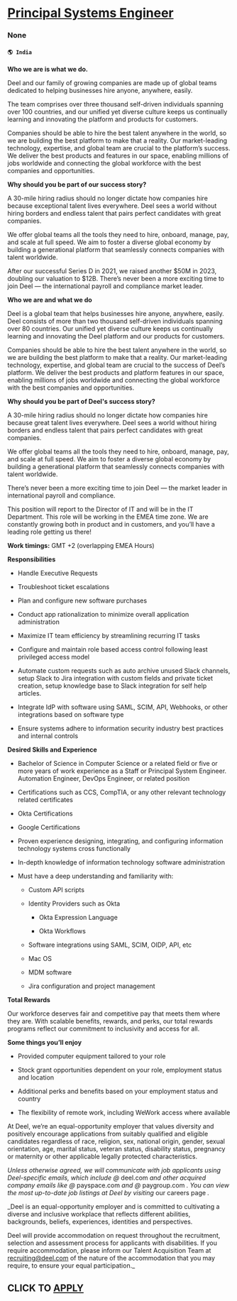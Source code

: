 # [Principal Systems Engineer](https://www.remotewlb.com/apply/principal-systems-engineer-132636)  
### None  
#### `🌎 India`  

**Who we are is what we do.**

Deel and our family of growing companies are made up of global teams dedicated to helping businesses hire anyone, anywhere, easily.

The team comprises over three thousand self-driven individuals spanning over 100 countries, and our unified yet diverse culture keeps us continually learning and innovating the platform and products for customers.

Companies should be able to hire the best talent anywhere in the world, so we are building the best platform to make that a reality. Our market-leading technology, expertise, and global team are crucial to the platform’s success. We deliver the best products and features in our space, enabling millions of jobs worldwide and connecting the global workforce with the best companies and opportunities.

 **Why should you be part of our success story?**

A 30-mile hiring radius should no longer dictate how companies hire because exceptional talent lives everywhere. Deel sees a world without hiring borders and endless talent that pairs perfect candidates with great companies.

We offer global teams all the tools they need to hire, onboard, manage, pay, and scale at full speed. We aim to foster a diverse global economy by building a generational platform that seamlessly connects companies with talent worldwide.

After our successful Series D in 2021, we raised another $50M in 2023, doubling our valuation to $12B. There’s never been a more exciting time to join Deel — the international payroll and compliance market leader.

 **Who we are and what we do**

Deel is a global team that helps businesses hire anyone, anywhere, easily. Deel consists of more than two thousand self-driven individuals spanning over 80 countries. Our unified yet diverse culture keeps us continually learning and innovating the Deel platform and our products for customers.

Companies should be able to hire the best talent anywhere in the world, so we are building the best platform to make that a reality. Our market-leading technology, expertise, and global team are crucial to the success of Deel’s platform. We deliver the best products and platform features in our space, enabling millions of jobs worldwide and connecting the global workforce with the best companies and opportunities.

 **Why should you be part of Deel's success story?**

A 30-mile hiring radius should no longer dictate how companies hire because great talent lives everywhere. Deel sees a world without hiring borders and endless talent that pairs perfect candidates with great companies.

We offer global teams all the tools they need to hire, onboard, manage, pay, and scale at full speed. We aim to foster a diverse global economy by building a generational platform that seamlessly connects companies with talent worldwide.

There’s never been a more exciting time to join Deel — the market leader in international payroll and compliance.  

This position will report to the Director of IT and will be in the IT Department. This role will be working in the EMEA time zone. We are constantly growing both in product and in customers, and you’ll have a leading role getting us there!

 **Work timings:** GMT +2 (overlapping EMEA Hours)  

 **Responsibilities**

  * Handle Executive Requests 

  * Troubleshoot ticket escalations

  * Plan and configure new software purchases 

  * Conduct app rationalization to minimize overall application administration

  * Maximize IT team efficiency by streamlining recurring IT tasks

  * Configure and maintain role based access control following least privileged access model 

  * Automate custom requests such as auto archive unused Slack channels, setup Slack to Jira integration with custom fields and private ticket creation, setup knowledge base to Slack integration for self help articles. 

  * Integrate IdP with software using SAML, SCIM, API, Webhooks, or other integrations based on software type

  * Ensure systems adhere to information security industry best practices and internal controls   

**Desired Skills and Experience**

  * Bachelor of Science in Computer Science or a related field or five or more years of work experience as a Staff or Principal System Engineer. Automation Engineer, DevOps Engineer, or related position

  * Certifications such as CCS, CompTIA, or any other relevant technology related certificates 

  * Okta Certifications 

  * Google Certifications

  * Proven experience designing, integrating, and configuring information technology systems cross functionally

  * In-depth knowledge of information technology software administration

  * Must have a deep understanding and familiarity with:

    * Custom API scripts

    * Identity Providers such as Okta

      * Okta Expression Language 

      * Okta Workflows

    * Software integrations using SAML, SCIM, OIDP, API, etc 

    * Mac OS 

    * MDM software

    * Jira configuration and project management

 **Total Rewards**

Our workforce deserves fair and competitive pay that meets them where they are. With scalable benefits, rewards, and perks, our total rewards programs reflect our commitment to inclusivity and access for all.

**Some things you’ll enjoy**

  * Provided computer equipment tailored to your role

  * Stock grant opportunities dependent on your role, employment status and location

  * Additional perks and benefits based on your employment status and country

  * The flexibility of remote work, including WeWork access where available

At Deel, we’re an equal-opportunity employer that values diversity and positively encourage applications from suitably qualified and eligible candidates regardless of race, religion, sex, national origin, gender, sexual orientation, age, marital status, veteran status, disability status, pregnancy or maternity or other applicable legally protected characteristics.

 _Unless otherwise agreed, we will communicate with job applicants using Deel-specific emails, which include @_ deel.com _and other acquired company emails like @_ payspace.com _and @_ paygroup.com _. You can view the most up-to-date job listings at Deel by visiting_ our careers page _._  
  
 _Deel is an equal-opportunity employer and is committed to cultivating a diverse and inclusive workplace that reflects different abilities, backgrounds, beliefs, experiences, identities and perspectives.  
  
Deel will provide accommodation on request throughout the recruitment, selection and assessment process for applicants with disabilities. If you require accommodation, please inform our Talent Acquisition Team at recruiting@deel.com of the nature of the accommodation that you may require, to ensure your equal participation._

  
## CLICK TO [APPLY](https://www.remotewlb.com/apply/principal-systems-engineer-132636)

